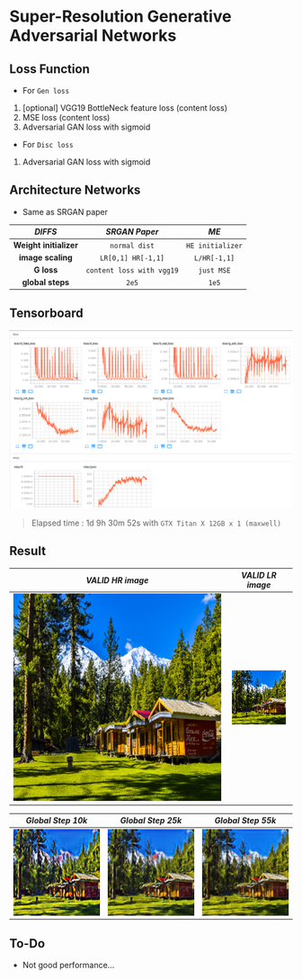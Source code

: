 # Super-Resolution Generative Adversarial Networks

## Loss Function

* For ``Gen loss``

1. [optional] VGG19 BottleNeck feature loss (content loss)
2. MSE loss (content loss)
3. Adversarial GAN loss with sigmoid

* For ``Disc loss``

1. Adversarial GAN loss with sigmoid

## Architecture Networks

* Same as SRGAN paper

*DIFFS* | *SRGAN Paper* | *ME*  |
 :---:  |     :---:      | :---: |
 **Weight initializer** | ``normal dist`` | ``HE initializer`` |
 **image scaling** | ``LR[0,1] HR[-1,1]`` | ``L/HR[-1,1]`` |
 **G loss** | ``content loss with vgg19`` | ``just MSE`` |
 **global steps** | ``2e5`` | ``1e5`` |

## Tensorboard

![result](./srgan_tb.png)

> Elapsed time : 1d 9h 30m 52s with ``GTX Titan X 12GB x 1 (maxwell)``

## Result

*VALID HR image* | *VALID LR image* |
:---: | :---: |
![img](./gen_img/valid_hr.png) | ![img](./gen_img/valid_lr.png) |

*Global Step 10k* | *Global Step 25k* | *Global Step 55k*
:---: | :---: | :---:
![img](./gen_img/train_00010000.png) | ![img](./gen_img/train_00025000.png) | ![img](./gen_img/train_00055000.png)

## To-Do
* Not good performance...
